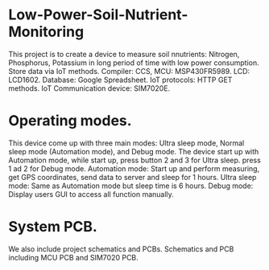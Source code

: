 # Low-Power-Soil-Nutrient-Monitoring
This project is to create a device to measure soil nnutrients: Nitrogen, Phosphorus, Potassium in long period of time with low power consumption. Store data via IoT methods.
Compiler: CCS, MCU: MSP430FR5989.
LCD: LCD1602.
Database: Google Spreadsheet.
IoT protocols: HTTP GET methods.
IoT Communication device: SIM7020E.
# Operating modes.
This device come up with three main modes: Ultra sleep mode, Normal sleep mode (Automation mode), and Debug mode.
The device start up with Automation mode, while start up, press button 2 and 3 for Ultra sleep. press 1 ad 2 for Debug mode.
Automation mode: Start up and perform measuring, get GPS coordinates, send data to server and sleep for 1 hours\.
Ultra sleep mode: Same as Automation mode but sleep time is 6 hours.
Debug mode: Display users GUI to access all function manually.
# System PCB.
We also include project schematics and PCBs. Schematics and PCB including MCU PCB and SIM7020 PCB.

